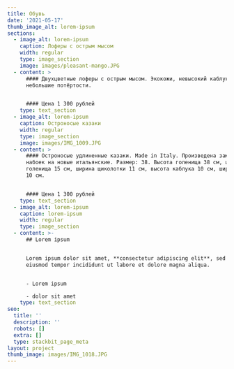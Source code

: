 ```yaml
---
title: Обувь
date: '2021-05-17'
thumb_image_alt: lorem-ipsum
sections:
  - image_alt: lorem-ipsum
    caption: Лоферы с острым мысом
    width: regular
    type: image_section
    image: images/pleasant-mango.JPG
  - content: >
      #### Двухцветные лоферы с острым мысом. Экокожи, невысокий каблук, есть
      небольшие потёртости.


      #### Цена 1 300 рублей
    type: text_section
  - image_alt: lorem-ipsum
    caption: Остроносые казаки
    width: regular
    type: image_section
    image: images/IMG_1009.JPG
  - content: >
      #### Остроносые удлиненные казаки. Made in Italy. Произведена замена
      набоек на новые итальянские. Размер: 38. Высота голенища 38 см, ширина
      голенища 15 см, ширина щиколотки 11 см, высота каблука 10 см, ширина стопы
      10 см.


      #### Цена 1 300 рублей
    type: text_section
  - image_alt: lorem-ipsum
    caption: lorem-ipsum
    width: regular
    type: image_section
  - content: >-
      ## Lorem ipsum


      Lorem ipsum dolor sit amet, **consectetur adipiscing elit**, sed do
      eiusmod tempor incididunt ut labore et dolore magna aliqua.


      - Lorem ipsum

      - dolor sit amet
    type: text_section
seo:
  title: ''
  description: ''
  robots: []
  extra: []
  type: stackbit_page_meta
layout: project
thumb_image: images/IMG_1018.JPG
---
```

